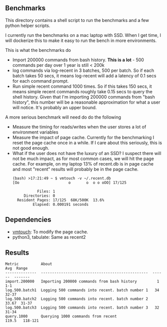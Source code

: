 ## Benchmarks

This directory contains a shell script to run the benchmarks and a few python helper scripts.

I currently run the benchmarks on a mac laptop with SSD. When I get time, I will dockerize this
to make it easy to run the bench in more environments.

This is what the benchmarks do
- Import 200000 commands from bash history. **This is a lot** - 500 commands per day over 1 year is still < 200k
- log commands via log-recent in 3 batches, 500 per batch. So if each batch takes 50 secs, it
  means log-recent will add a latency of 0.1 secs for each command prompt.
- Run simple recent command 1000 times. So if this takes 150 secs, it means simple recent commands
  roughly take 0.15 secs to query the shell history. Given that I'm importing 200000 commands from "bash history",
  this number will be a reasonable approximation for what a user will notice. It's probably an upper bound.


A more serious benchmark will need do do the following
- Measure the timing for reads/writes when the user stores a lot of environment variables
- Measure the impact of page cache. Currently for the benchmarking I reset the page cache once in
  a while. If I care about this seriously, this is not good enough.
- What if the user does not have the luxury of an SSD? I suspect there will not be much impact, as for most common
  cases, we will hit the page cache. For example, on my laptop 13% of recent.db is in page cache and most "recent"
  results will probably be in the page cache.  
  ```
  (bash) >17:21:49 ~ $ vmtouch -v ~/.recent.db
  [Oo                      o       o  o o oOO] 17/125
  
             Files: 1
       Directories: 0
    Resident Pages: 17/125  68K/500K  13.6%
           Elapsed: 0.000191 seconds

    ```

## Dependencies
- [vmtouch](https://hoytech.com/vmtouch/): To modify the page cache.
- python3, tabulate: Same as recent2 
  
## Results

```
Metric          About                                                Avg  Range
--------------  ------------------------------------------------  ------  -------
import.200000   Importing 200000 commands from bash history         1     1-1
log.500.batch1  Logging 500 commands into recent. batch number 1   34     32-37
log.500.batch2  Logging 500 commands into recent. batch number 2   33.67  31-37
log.500.batch3  Logging 500 commands into recent. batch number 3   32     31-34
query.1000      Querying 1000 commands from recent                119.5   118-121

```
